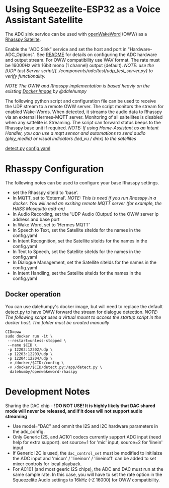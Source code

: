 # Using Squeezelite-ESP32 as a Voice Assistant Satellite

The ADC sink service can be used with [openWakeWord](https://github.com/dscripka/openWakeWord) (OWW) as a [Rhasspy Satelite](https://rhasspy.readthedocs.io/en/latest/).

Enable the "ADC Sink" service and set the host and port in "Hardware-ADC_Options".  See [README](/README.md#Line-in-Microphone) for details on configuring the ADC hardware and output stream.  For OWW compatibility use WAV format.  The rate must be 16000Hz with 16bit mono (1 channel) output (default). _NOTE: use the [UDP test Server script]{../components/adc/test/udp_test_server.py} to verify functionality._

_NOTE The OWW and Rhasspy implementation is based heaviy on the existing [Docker Image](https://github.com/dalehumby/openWakeWord-rhasspy) by @dalehumpy_  

The following python script and configuration file can be used to receive the UDP stream to a remote OWW server.  The script monitors the stream for enabled Wake-Words.  When detected, it streams the audio data to Rhasspy via  an external Hermes-MQTT server.  Monitoring of all saltellites is disabled when any sattelite is Streaming.  The script can forward status beeps to the Rhasspy base unit if required. _NOTE: If using Home-Assistant as an Intent Handler, you can use a mqtt sensor and automations to send audio (play_media) or visual indicators (led_vu / dmx) to the satellites_ 

[detect.py](../components/adc/test/detect.py) [config.yaml](../components/adc/test/config.yaml)

# Rhasspy Configuration
The following notes can be used to configure your base Rhasspy settings.
- set the Rhasspy siteId to 'base'. 
- In MQTT, set to 'External'. _NOTE: This is need if you run Rhasspy in a docker.  You will need an exsiting remote MQTT server (for example, the HASS Mosquitto add-on)_
- In Audio Recording, set the 'UDP Audio (Output) to the OWW server ip address and base port
- In Wake Word, set to 'Hermes MQTT'
- In Speech to Text, set the Satellite siteIds for the names in the config.yaml
- In Intent Recognition, set the Satellite siteIds for the names in the config.yaml
- In Text to Speech, set the Satellite siteIds for the names in the config.yaml
- In Dialogue Management, set the Satellite siteIds for the names in the config.yaml
- In Intent Handling, set the Satellite siteIds for the names in the config.yaml


## Docker operation
You can use dalehumpy's docker image, but will need to replace the default detect.py to have OWW forward the stream for dialogue detection.  _NOTE: The following script uses a virtual mount to access the startup script in the docker host.  The folder must be created manually_

```
CID=oww
sudo docker run -it \
 --restart=unless-stopped \
 --name $CID \
 -p 12202:12202/udp \
 -p 12203:12203/udp \
 -p 12204:12204/udp \
 -v /docker/$CID:/config \
 -v /docker/$CID/detect.py:/app/detect.py \
  dalehumby/openwakeword-rhasspy

```

# Development Notes
Sharing the DAC chip - **!DO NOT USE! It is highly likely that DAC shared mode will never be released, and if it does will not support audio streaming**
- Use model="DAC" and ommit the I2S and I2C hardware parameters in the adc_config.
- Only Generic I2S, and AC101 codecs currently support ADC input (need help for extra support).  set source=1 for 'mic' input, source=2 for 'linein' input
- If Generic I2C is used, the `dac_control_set` must be modified to initilaize the ADC input and 'micon' / 'lineinon' / 'lineinoff' can be added to set mixer controls for local playback.  
- For AC101 (and most geeric I2S chips), the ADC and DAC must run at the same sample rate.  In this case, you will have to set the rate option in the Squeezelite Audio settings to 16kHz (-Z 16000) for OWW compatibility.
